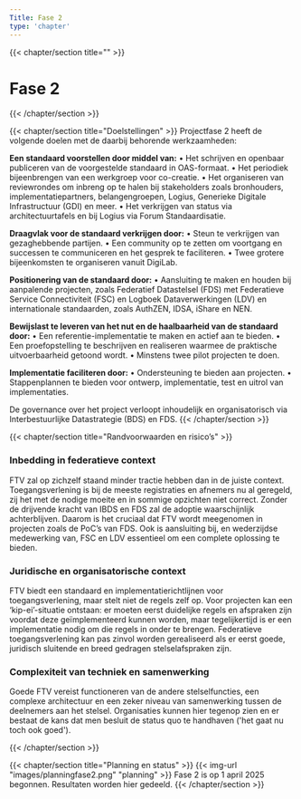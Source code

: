 ```yaml
---
Title: Fase 2
type: 'chapter'
---
```

{{< chapter/section title="" >}}
# Fase 2
{{< /chapter/section >}}

{{< chapter/section title="Doelstellingen" >}}
Projectfase 2 heeft de volgende doelen met de daarbij behorende werkzaamheden:

**Een standaard voorstellen door middel van:**
•	Het schrijven en openbaar publiceren van de voorgestelde standaard in OAS-formaat.
•	Het periodiek bijeenbrengen van een werkgroep voor co-creatie.
•	Het organiseren van reviewrondes om inbreng op te halen bij stakeholders zoals bronhouders, implementatiepartners, belangengroepen, Logius, Generieke Digitale Infrastructuur (GDI) en meer.
•	Het verkrijgen van status via architectuurtafels en bij Logius via Forum Standaardisatie.

**Draagvlak voor de standaard verkrijgen door:** 
•	Steun te verkrijgen van gezaghebbende partijen.
•	Een community op te zetten om voortgang en successen te communiceren en het gesprek te faciliteren.
•	Twee grotere bijeenkomsten te organiseren vanuit DigiLab.

**Positionering van de standaard door:**
•	Aansluiting te maken en houden bij aanpalende projecten, zoals Federatief Datastelsel (FDS) met Federatieve Service Connectiviteit (FSC) en Logboek Dataverwerkingen (LDV) en internationale standaarden, zoals AuthZEN, IDSA, iShare en NEN.

**Bewijslast te leveren van het nut en de haalbaarheid van de standaard door:** 
•	Een referentie-implementatie te maken en actief aan te bieden.
•	Een proefopstelling te beschrijven en realiseren waarmee de praktische uitvoerbaarheid getoond wordt.
•	Minstens twee pilot projecten te doen.

**Implementatie faciliteren door:** 
•	Ondersteuning te bieden aan projecten.
•	Stappenplannen te bieden voor ontwerp, implementatie, test en uitrol van implementaties.

De governance over het project verloopt inhoudelijk en organisatorisch via Interbestuurlijke Datastrategie (BDS) en FDS.
{{< /chapter/section >}}

{{< chapter/section title="Randvoorwaarden en risico’s" >}}
### Inbedding in federatieve context
FTV zal op zichzelf staand minder tractie hebben dan in de juiste context. Toegangsverlening is bij de meeste registraties en afnemers nu al geregeld, zij het met de nodige moeite en in sommige opzichten niet correct. Zonder de drijvende kracht van IBDS en FDS zal de adoptie waarschijnlijk achterblijven. Daarom is het cruciaal dat FTV wordt meegenomen in projecten zoals de PoC’s van FDS.
Ook is aansluiting bij, en wederzijdse medewerking van, FSC en LDV essentieel om een complete oplossing te bieden.

### Juridische en organisatorische context
FTV biedt een standaard en implementatierichtlijnen voor toegangsverlening, maar stelt niet de regels zelf op. Voor projecten kan een ‘kip-ei’-situatie ontstaan: er moeten eerst duidelijke regels en afspraken zijn voordat deze geïmplementeerd kunnen worden, maar tegelijkertijd is er een implementatie nodig om die regels in onder te brengen.
Federatieve toegangsverlening kan pas zinvol worden gerealiseerd als er eerst goede, juridisch sluitende en breed gedragen stelselafspraken zijn.

### Complexiteit van techniek en samenwerking
Goede FTV vereist functioneren van de andere stelselfuncties, een complexe architectuur en een zeker niveau van samenwerking
tussen de deelnemers aan het stelsel. Organisaties kunnen hier tegenop zien en er bestaat de kans dat men besluit de status
quo te handhaven ('het gaat nu toch ook goed').

{{< /chapter/section >}}

{{< chapter/section title="Planning en status" >}}
{{< img-url "images/planningfase2.png" "planning" >}}
Fase 2 is op 1 april 2025 begonnen. Resultaten worden hier gedeeld.
{{< /chapter/section >}}




